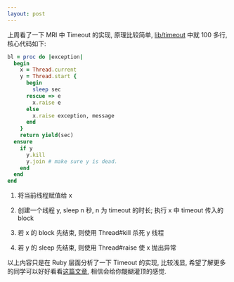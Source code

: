 ```yaml
---
layout: post
---
```


上周看了一下 MRI 中 Timeout 的实现, 原理比较简单, [lib/timeout](https://github.com/ruby/ruby/blob/v2_2_0_rc1/lib/timeout.rb) 中就 100 多行, 核心代码如下:

```ruby
bl = proc do |exception|
  begin
    x = Thread.current
    y = Thread.start {
      begin
        sleep sec
      rescue => e
        x.raise e
      else
        x.raise exception, message
      end
    }
    return yield(sec)
  ensure
    if y
      y.kill
      y.join # make sure y is dead.
    end
  end
end
```

1. 将当前线程赋值给 x

2. 创建一个线程 y, sleep n 秒, n 为 timeout 的时长; 执行 x 中 timeout 传入的 block

3. 若 x 的 block 先结束, 则使用 Thread#kill 杀死 y 线程

4. 若 y 的 sleep 先结束, 则使用 Thread#raise 使 x 抛出异常

以上内容只是在 Ruby 层面分析了一下 Timeout 的实现, 比较浅显, 希望了解更多的同学可以好好看看[这篇文章](http://redgetan.cc/understanding-timeouts-in-cruby/), 相信会给你醍醐灌顶的感觉.

